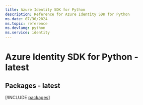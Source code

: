 ```yaml
---
title: Azure Identity SDK for Python
description: Reference for Azure Identity SDK for Python
ms.date: 07/30/2024
ms.topic: reference
ms.devlang: python
ms.service: identity
---
```

# Azure Identity SDK for Python - latest
## Packages - latest
[!INCLUDE [packages](identity-index.md)]